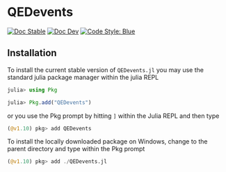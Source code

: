 # QEDevents

[![Doc Stable](https://img.shields.io/badge/docs-stable-blue.svg)](https://qedjl-project.github.io/QEDevents.jl/main)
[![Doc Dev](https://img.shields.io/badge/docs-dev-blue.svg)](https://qedjl-project.github.io/QEDevents.jl/dev)
[![Code Style: Blue](https://img.shields.io/badge/code%20style-blue-4495d1.svg)](https://github.com/invenia/BlueStyle)


## Installation

To install the current stable version of `QEDevents.jl` you may use the standard julia package manager within the julia REPL

```julia
julia> using Pkg

julia> Pkg.add("QEDevents")
```

or you use the Pkg prompt by hitting `]` within the Julia REPL and then type

```julia
(@v1.10) pkg> add QEDevents
```

To install the locally downloaded package on Windows, change to the parent directory and type within the Pkg prompt

```julia
(@v1.10) pkg> add ./QEDevents.jl
```
